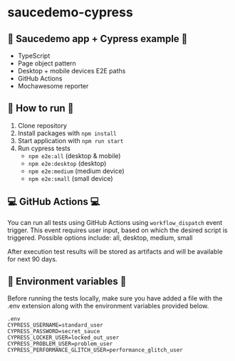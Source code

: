 # saucedemo-cypress

## :notebook_with_decorative_cover: Saucedemo app + Cypress example :notebook_with_decorative_cover:
* TypeScript
* Page object pattern
* Desktop + mobile devices E2E paths
* GitHub Actions
* Mochawesome reporter

## :hammer: How to run :hammer:
1. Clone repository
2. Install packages with `npm install`
3. Start application with `npm run start`
4. Run cypress tests
   - `npm e2e:all` (desktop & mobile)
   - `npm e2e:desktop` (desktop)
   - `npm e2e:medium` (medium device)
   - `npm e2e:small` (small device)

## :computer: GitHub Actions :computer:
You can run all tests using GitHub Actions using `workflow_dispatch` event trigger. This event requires user input, based on which the desired script is triggered. Possible options include: all, desktop, medium, small

After execution test results will be stored as artifacts and will be available for next 90 days.

## :stop_sign: Environment variables :stop_sign:
Before running the tests locally, make sure you have added a file with the .env extension along with the environment variables provided below.

```
.env
CYPRESS_USERNAME=standard_user
CYPRESS_PASSWORD=secret_sauce
CYPRESS_LOCKER_USER=locked_out_user
CYPRESS_PROBLEM_USER=problem_user
CYPRESS_PERFORMANCE_GLITCH_USER=performance_glitch_user
```
